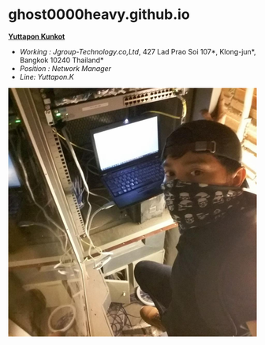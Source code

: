 # ghost0000heavy.github.io

**[Yuttapon Kunkot](https://ghost0000heavy.github.io/)**
* *Working : Jgroup-Technology.co,Ltd*, 427 Lad Prao Soi 107*, Klong-jun*, Bangkok 10240 Thailand* 
* *Position  :  Network Manager*
* *Line: Yuttapon.K*

 ![adventure config](Config.jpg)
